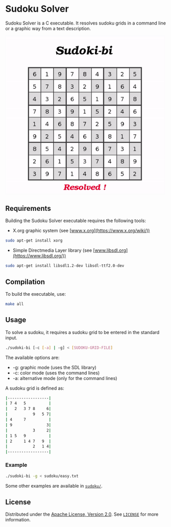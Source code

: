 # Sudoku Solver

Sudoku Solver is a C executable. It resolves sudoku grids in a command line or a graphic way from a text description.

<img src="imgs/preview.gif" width="500" title="Sudoku Solver preview">

## Requirements

Building the Sudoku Solver executable requires the following tools:
- X.org graphic system (see [www.x.org](https://www.x.org/wiki/))
```bash
sudo apt-get install xorg
```
- Simple Directmedia Layer library (see [www.libsdl.org](https://www.libsdl.org/))
```bash
sudo apt-get install libsdl1.2-dev libsdl-ttf2.0-dev
```

## Compilation

To build the executable, use:

```bash
make all
```

## Usage

To solve a sudoku, it requires a sudoku grid to be entered in the standard input.

```bash
./sudoki-bi [-c [-a] | -g] < [SUDOKU-GRID-FILE] 
```

The available options are:
- -g: graphic mode (uses the SDL library)
- -c: color mode (uses the command lines)
- -a: alternative mode (only for the command lines)

A sudoku grid is defined as:
```bash
|------------------|
| 7 4   5          |
|   2   3 7 8     6|
|           9   5 7|
| 4     7          |
| 9               3|
|           3     2|
| 1 5   9          |
| 2     1 4 7   9  |
|           2   1 4|
|------------------|
```

### Example

```bash
./sudoki-bi -g < sudoku/easy.txt
```

Some other examples are available in [`sudoku/`](sudoku/).

## License

Distributed under the [Apache License, Version 2.0](http://www.apache.org/licenses/). See [`LICENSE`](LICENSE) for more information.
